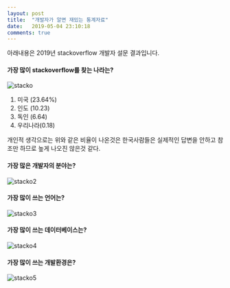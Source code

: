 ```yaml
---
layout: post
title:  "개발자가 알면 재밌는 통계자료"
date:   2019-05-04 23:10:18
comments: true
---
```


아래내용은 2019년 stackoverflow 개발자 설문 결과입니다.


<h4>가장 많이 stackoverflow를 찾는 나라는?</h4>

![stacko](https://user-images.githubusercontent.com/49789734/62818219-79c97f80-bb7f-11e9-8949-5a3999c52d39.png)

1. 미국 (23.64%)
2. 인도 (10.23)
3. 독인 (6.64)
00. 우리나라(0.18) 

개인적 생각으로는 위와 같은 비율이 나온것은 한국사람들은 실제적인 답변을 안하고 참조만 하므로
높게 나오진 않은것 같다.

<h4>가장 많은 개발자의 분야는?</h4>

![stacko2](https://user-images.githubusercontent.com/49789734/62818220-7a621600-bb7f-11e9-8ef7-78e9cc06f506.png)

 
<h4>가장 많이 쓰는 언어는?</h4>

![stacko3](https://user-images.githubusercontent.com/49789734/62818216-7930e900-bb7f-11e9-98b1-9220b6992c16.png)

<h4>가장 많이 쓰는 데이터베이스는?</h4>

![stacko4](https://user-images.githubusercontent.com/49789734/62818217-7930e900-bb7f-11e9-8b65-c29b3d597677.png)

<h4>가장 많이 쓰는 개발환경은?</h4>
 
 ![stacko5](https://user-images.githubusercontent.com/49789734/62818218-79c97f80-bb7f-11e9-850d-fc5963ea2a1a.png)
